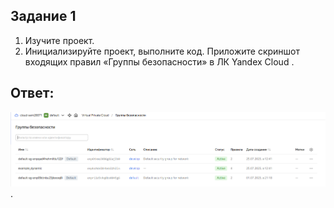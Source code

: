 ## Задание 1
1. Изучите проект.
2. Инициализируйте проект, выполните код.
Приложите скриншот входящих правил «Группы безопасности» в ЛК Yandex Cloud .

## Ответ:
![Скриншот консоли]( https://github.com/Sem20071/netology_homework/blob/main/dz_terraform%20/dz_03/images/terraform-03-01-1.png ).


